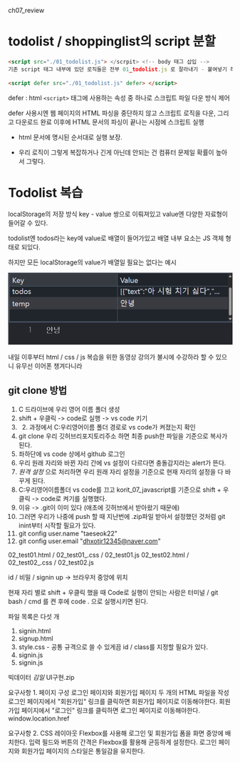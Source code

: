 ch07_review 

# todolist / shoppinglist의 script 분할 
```html
<script src="./01_todolist.js"> </scrpit> <!-- body 태그 삽입 -->
기존 script 태그 내부에 있던 로직들은 전부 01_todolist.js 로 잘라내기 - 붙여넣기 하고 alt + tab으로 들여쓰기 조정
```

```html
<script defer src="./01_todolist.js" defer> </script>
```

defer : html `<script>` 태그에 사용하는 속성 중 하나로 스크립트 파일 다운 방식 제어

defer 사용시엔 웹 페이지의 HTML 파싱을 중단하지 않고 스크립트 로직을 다운, 그리고 다운로드 완료 이후에 HTML 문서의 파싱이 끝나는 시점에 스크립트 실행 

- html 문서에 명시된 순서대로 실행 보장.

- 우리 로직이 그렇게 복잡하거나 긴게 아닌데 안되는 건 컴퓨터 문제일 확률이 높아서 그렇다.

# Todolist 복습
localStorage의 저장 방식
key - value 쌍으로 이뤄져있고 value엔 다양한 자료형이 들어갈 수 있다.

todolist엔 todos라는 key에 value로 배열이 들어가있고 배열 내부 요소는 JS 객체 형태로 되있다.

하지만 모든 localStorage의 value가 배열일 필요는 없다는 예시

![localStorage value string 예시](localStorage예시.png)

내일 이후부터 html / css / js 복습을 위한 동영상 강의가 불시에 수강하라 할 수 있으니 유무선 이어폰 챙겨다니라 

## git clone 방법
1. C 드라이브에 우리 영어 이름 폴더 생성 
2. shift + 우클릭 -> code로 실행 -> vs code 키기
3. 2. 과정에서 C:우리영어이름 폴더 경로로 vs code가 켜졌는지 확인 
4. git clone 우리 깃허브리포지토리주소 하면 최종 push한 파일을 기준으로 복사가 된다. 
5. 좌하단에 vs code 상에서 github 로그인 
  1. 우리 원래 자리와 바뀐 자리 간에 vs 설정이 다르다면 충돌감지라는 alert가 뜬다.
  2. _원격 설정_ 으로 처리하면 우리 원래 자리 설정을 기준으로 현재 자리의 설정을 다 바꾸게 된다.
6. C:우리영어이름폴더 vs code를 끄고 korit_07_javascript를 기준으로 shift + 우클릭 -> code로 켜기를 실행했다.
  1. 이유 -> .git이 이미 있다 (애초에 깃허브에서 받아왔기 때문에)
  2. 그러면 우리가 나중에 push 할 때 지난번에 .zip파일 받아서 설정했던 것처럼 git inint부터 시작할 필요가 있다.
  3. git config user.name "taeseok22"
  4. git config user.email "dhxotjr12345@naver.com"

02_test01.html / 02_test01_.css / 02_test01.js
02_test02.html / 02_test02_.css / 02_test02.js

id / 비밀 / signin up -> 브라우저 중앙에 위치 

현재 자리 별로 shift + 우클릭 했을 때 Code로 실행이 안되는 사람은 
터미널 / git bash / cmd 를 켠 후에 
code . 으로 실행시키면 된다.

파일 목록은 다섯 개
1. signin.html
2. signup.html 
3. style.css - 공통 규격으로 쓸 수 있게끔 id / class를 지정할 필요가 있다.
4. signin.js
5. signin.js

빅데이터 _김일_ UI구현.zip

요구사항 1.
페이지 구성 로그인 페이지와 회원가입 페이지 두 개의 HTML 파일을 작성
로그인 페이지에서 "회원가입" 링크를 클릭하면 회원가입 페이지로 이동해야한다.
회원가입 페이지에서 "로그인" 링크를 클릭하면 로그인 페이지로 이동해야한다.
window.location.href 

요구사항 2.
CSS 레이아웃 Flexbox를 사용해 로그인 및 회원가입 폼을 화면 중앙에 배치한다.
입력 필드와 버튼의 간격은 Flexbox를 활용해 균등하게 설정한다.
로그인 페이지와 회원가입 페이지의 스타일은 통일감을 유지한다.